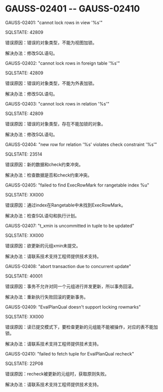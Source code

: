# GAUSS-02401 -- GAUSS-02410<a name="ZH-CN_TOPIC_0302073642"></a>

GAUSS-02401: "cannot lock rows in view '%s'"

SQLSTATE: 42809

错误原因：错误的对象类型，不能为视图加锁。

解决办法：修改SQL语句。

GAUSS-02402: "cannot lock rows in foreign table '%s'"

SQLSTATE: 42809

错误原因：错误的对象类型，不能为外表加锁。

解决办法：修改SQL语句。

GAUSS-02403: "cannot lock rows in relation '%s'"

SQLSTATE: 42809

错误原因：错误的对象类型，存在不能加锁的对象。

解决办法：修改SQL语句。

GAUSS-02404: "new row for relation '%s' violates check constraint '%s'"

SQLSTATE: 23514

错误原因：新的数据和check约束冲突。

解决办法：检查数据是否和check约束冲突。

GAUSS-02405: "failed to find ExecRowMark for rangetable index %u"

SQLSTATE: XX000

错误原因：通过index在Rangetable中未找到ExecRowMark。

解决办法：检查SQL语句和执行计划。

GAUSS-02407: "t\_xmin is uncommitted in tuple to be updated"

SQLSTATE: XX000

错误原因：欲更新的元组xmin未提交。

解决办法：请联系技术支持工程师提供技术支持。

GAUSS-02408: "abort transaction due to concurrent update"

SQLSTATE: 40001

错误原因：事务不允许对同一个元组进行并发更新，所以事务回滚。

解决办法：重新执行失败回滚的更新事务。

GAUSS-02409: "EvalPlanQual doesn't support locking rowmarks"

SQLSTATE: XX000

错误原因：读已提交模式下，要检查更新的元组能不能被操作，对应的表不能加锁。

解决办法：请联系技术支持工程师提供技术支持。

GAUSS-02410: "failed to fetch tuple for EvalPlanQual recheck"

SQLSTATE: 22P08

错误原因：recheck被更新的元组时，获取原则失败。

解决办法：请联系技术支持工程师提供技术支持。


